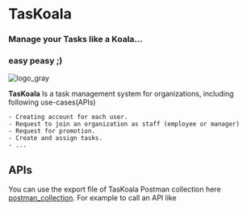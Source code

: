 # **TasKoala**

### Manage your Tasks like a Koala...
### easy peasy ;)

![logo_gray](https://github.com/maripillon/TasKoala/blob/master/Logo/Logo_gray.png?raw=true)

**TasKoala** Is a task management system for organizations, including following use-cases(APIs)

    - Creating account for each user.
    - Request to join an organization as staff (employee or manager)
    - Request for promotion.
    - Create and assign tasks.
    - ...


## APIs

You can use the export file of TasKoala Postman collection here [postman_collection](https://github.com/maripillon/TasKoala/tree/master/files/postman).
For example to call an API like 


